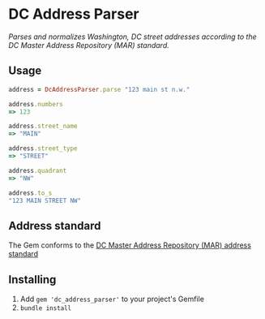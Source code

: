 # DC Address Parser

*Parses and normalizes Washington, DC street addresses according to the DC Master Address Repository (MAR) standard.*

## Usage

```ruby
address = DcAddressParser.parse "123 main st n.w."

address.numbers
=> 123

address.street_name
=> "MAIN"

address.street_type
=> "STREET"

address.quadrant
=> "NW"

address.to_s
"123 MAIN STREET NW"
```

## Address standard

The Gem conforms to the [DC Master Address Repository (MAR) address standard](http://octo.dc.gov/sites/default/files/dc/sites/octo/publication/attachments/DCGIS-MarAddressStandards.pdf)

## Installing

1. Add `gem 'dc_address_parser'` to your project's Gemfile
2. `bundle install`
